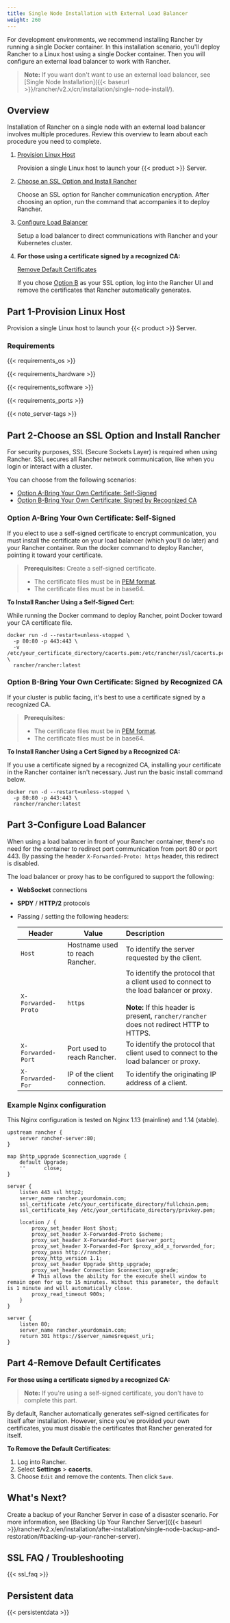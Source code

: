 ```yaml
---
title: Single Node Installation with External Load Balancer
weight: 260
---
```

For development environments, we recommend installing Rancher by running a single Docker container. In this installation scenario, you'll deploy Rancher to a Linux host using a single Docker container. Then you will configure an external load balancer to work with Rancher.

>**Note:**
> If you want don't want to use an external load balancer, see [Single Node Installation]({{< baseurl >}}/rancher/v2.x/cn/installation/single-node-install/).

## Overview

Installation of Rancher on a single node with an external load balancer involves multiple procedures. Review this overview to learn about each procedure you need to complete.

1. [Provision Linux Host](#part-1-provision-linux-host)

	Provision a single Linux host to launch your {{< product >}} Server.

2. [Choose an SSL Option and Install Rancher](#part-2-choose-an-ssl-option-and-install-rancher)

	Choose an SSL option for Rancher communication encryption. After choosing an option, run the command that accompanies it to deploy Rancher.

3. [Configure Load Balancer](#part-3-configure-load-balancer)

	Setup a load balancer to direct communications with Rancher and your Kubernetes cluster.

4. **For those using a certificate signed by a recognized CA:**

	[Remove Default Certificates](#part-4-remove-default-certificates)

	If you chose [Option B](#option-b-bring-your-own-certificate-signed-by-recognized-ca) as your SSL option, log into the Rancher UI and remove the certificates that Rancher automatically generates.


## Part 1-Provision Linux Host

Provision a single Linux host to launch your {{< product >}} Server.

### Requirements

{{< requirements_os >}}

{{< requirements_hardware >}}

{{< requirements_software >}}

{{< requirements_ports >}}

{{< note_server-tags >}}

## Part 2-Choose an SSL Option and Install Rancher

For security purposes, SSL (Secure Sockets Layer) is required when using Rancher. SSL secures all Rancher network communication, like when you login or interact with a cluster.

You can choose from the following scenarios:

- [Option A-Bring Your Own Certificate: Self-Signed](#option-a-bring-your-own-certificate-self-signed)
- [Option B-Bring Your Own Certificate: Signed by Recognized CA](#option-b-bring-your-own-certificate-signed-by-recognized-ca)

### Option A-Bring Your Own Certificate: Self-Signed

If you elect to use a self-signed certificate to encrypt communication, you must install the certificate on your load balancer (which you'll do later) and your Rancher container. Run the docker command to deploy Rancher, pointing it toward your certificate.

>**Prerequisites:**
>Create a self-signed certificate.
>
>- The certificate files must be in [PEM format](#ssl-faq-troubleshooting).
>- The certificate files must be in base64.

**To Install Rancher Using a Self-Signed Cert:**

While running the Docker command to deploy Rancher, point Docker toward your CA certificate file.

```
docker run -d --restart=unless-stopped \
  -p 80:80 -p 443:443 \
  -v /etc/your_certificate_directory/cacerts.pem:/etc/rancher/ssl/cacerts.pem \
  rancher/rancher:latest
```

### Option B-Bring Your Own Certificate: Signed by Recognized CA

If your cluster is public facing, it's best to use a certificate signed by a recognized CA.

>**Prerequisites:**
>
>- The certificate files must be in [PEM format](#ssl-faq-troubleshooting).
>- The certificate files must be in base64.

**To Install Rancher Using a Cert Signed by a Recognized CA:**

If you use a certificate signed by a recognized CA, installing your certificate in the Rancher container isn't necessary. Just run the basic install command below.

```
docker run -d --restart=unless-stopped \
  -p 80:80 -p 443:443 \
  rancher/rancher:latest
```

## Part 3-Configure Load Balancer

When using a load balancer in front of your Rancher container, there's no need for the container to redirect port communication from port 80 or port 443. By passing the header `X-Forwarded-Proto:
 https` header, this redirect is disabled.

The load balancer or proxy has to be configured to support the following:

* **WebSocket** connections
* **SPDY** / **HTTP/2** protocols
* Passing / setting the following headers:

	| Header              | Value                                  | Description                                                                                                                                                              |
	|---------------------|----------------------------------------|:-------------------------------------------------------------------------------------------------------------------------------------------------------------------------|
	| `Host`              | Hostname used to reach Rancher. | To identify the server requested by the client.                                                                                                                           |
	| `X-Forwarded-Proto` | `https`                                | To identify the protocol that a client used to connect to the load balancer or proxy.<br /><br/>**Note:** If this header is present, `rancher/rancher` does not redirect HTTP to HTTPS. |
	| `X-Forwarded-Port`  | Port used to reach Rancher.             | To identify the protocol that client used to connect to the load balancer or proxy.                                                                                       |
	| `X-Forwarded-For`   | IP of the client connection.            | To identify the originating IP address of a client.                                                                                                                       |

### Example Nginx configuration

This Nginx configuration is tested on Nginx 1.13 (mainline) and 1.14 (stable).

```
upstream rancher {
    server rancher-server:80;
}

map $http_upgrade $connection_upgrade {
    default Upgrade;
    ''      close;
}

server {
    listen 443 ssl http2;
    server_name rancher.yourdomain.com;
    ssl_certificate /etc/your_certificate_directory/fullchain.pem;
    ssl_certificate_key /etc/your_certificate_directory/privkey.pem;

    location / {
        proxy_set_header Host $host;
        proxy_set_header X-Forwarded-Proto $scheme;
        proxy_set_header X-Forwarded-Port $server_port;
        proxy_set_header X-Forwarded-For $proxy_add_x_forwarded_for;
        proxy_pass http://rancher;
        proxy_http_version 1.1;
        proxy_set_header Upgrade $http_upgrade;
        proxy_set_header Connection $connection_upgrade;
        # This allows the ability for the execute shell window to remain open for up to 15 minutes. Without this parameter, the default is 1 minute and will automatically close.
        proxy_read_timeout 900s;
    }
}

server {
    listen 80;
    server_name rancher.yourdomain.com;
    return 301 https://$server_name$request_uri;
}
```

## Part 4-Remove Default Certificates

**For those using a certificate signed by a recognized CA:**

>**Note:** If you're using a self-signed certificate, you don't have to complete this part.

By default, Rancher automatically generates self-signed certificates for itself after installation. However, since you've provided your own certificates, you must disable the certificates that Rancher generated for itself.

**To Remove the Default Certificates:**

1. Log into Rancher.
2. Select  **Settings** > **cacerts**.
3. Choose `Edit` and remove the contents. Then click `Save`.

## What's Next?

Create a backup of your Rancher Server in case of a disaster scenario. For more information, see [Backing Up Your Rancher Server]({{< baseurl >}}/rancher/v2.x/en/installation/after-installation/single-node-backup-and-restoration/#backing-up-your-rancher-server).

## SSL FAQ / Troubleshooting

{{< ssl_faq >}}

## Persistent data

{{< persistentdata >}}
